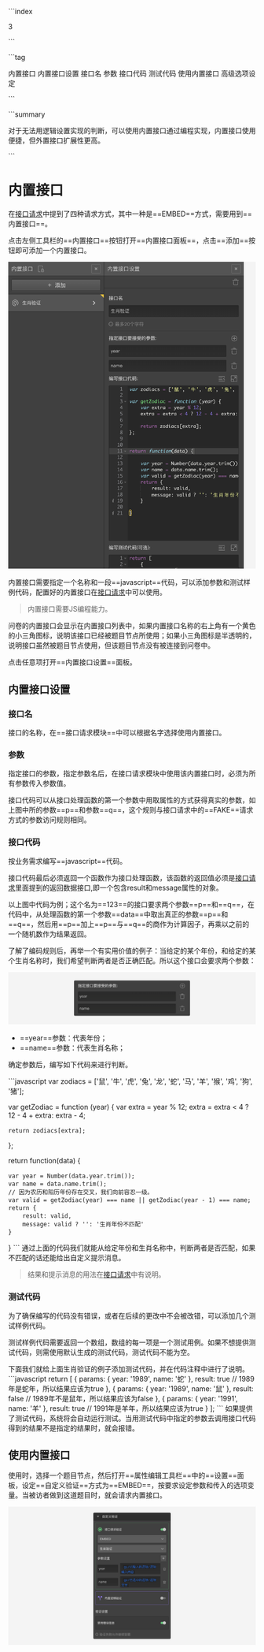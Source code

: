 \```index

3

\```

\```tag

内置接口 内置接口设置 接口名 参数 接口代码 测试代码 使用内置接口 高级选项设定

\```

\```summary

对于无法用逻辑设置实现的判断，可以使用内置接口通过编程实现，内置接口使用便捷，但外置接口扩展性更高。

\```

# 内置接口

在[接口请求](../14customValidation/02requestValidation.md)中提到了四种请求方式，其中一种是==EMBED==方式，需要用到==内置接口==。

点击左侧工具栏的==内置接口==按钮打开==内置接口面板==，点击==添加==按钮即可添加一个内置接口。

<img src='./assets/03embed-api/embed-api.png'>

内置接口需要指定一个名称和一段==javascript==代码，可以添加参数和测试样例代码，配置好的内置接口在[接口请求](../14customValidation/02requestValidation.md)中可以使用。

> 内置接口需要JS编程能力。

问卷的内置接口会显示在内置接口列表中，如果内置接口名称的右上角有一个黄色的小三角图标，说明该接口已经被题目节点所使用；如果小三角图标是半透明的，说明接口虽然被题目节点使用，但该题目节点没有被连接到问卷中。

点击任意项打开==内置接口设置==面板。

## 内置接口设置

### 接口名

接口的名称，在==接口请求模块==中可以根据名字选择使用内置接口。

### 参数

指定接口的参数，指定参数名后，在接口请求模块中使用该内置接口时，必须为所有参数传入参数值。

接口代码可以从接口处理函数的第一个参数中用取属性的方式获得真实的参数，如上图中所的参数==p==和参数==q==，这个规则与接口请求中的==FAKE==请求方式的参数访问规则相同。

### 接口代码

按业务需求编写==javascript==代码。

接口代码最后必须返回一个函数作为接口处理函数，该函数的返回值必须是[接口请求](../14customValidation/02requestValidation.md)里面提到的返回数据接口,即一个包含result和message属性的对象。

以上图中代码为例；这个名为==123==的接口要求两个参数==p==和==q==，在代码中，从处理函数的第一个参数==data==中取出真正的参数==p==和==q==，然后用==p==加上==p==与==q==的商作为计算因子，再乘以之前的一个随机数作为结果返回。

了解了编码规则后，再举一个有实用价值的例子：当给定的某个年份，和给定的某个生肖名称时，我们希望判断两者是否正确匹配。所以这个接口会要求两个参数：

<img src='./assets/03embed-api/api-param.png'>

+ ==year==参数：代表年份；
+ ==name==参数：代表生肖名称；

确定参数后，编写如下代码来进行判断。

\```javascript
var zodiacs = ['鼠', '牛', '虎', '兔', '龙', '蛇', '马', '羊', '猴', '鸡', '狗', '猪'];

var getZodiac = function (year) {
    var extra = year % 12;
    extra = extra < 4 ? 12 - 4 + extra: extra - 4;

    return zodiacs[extra];
};


return function(data) {

    var year = Number(data.year.trim());
    var name = data.name.trim();
    // 因为农历和阳历年份存在交叉，我们向前容忍一级。
    var valid = getZodiac(year) === name || getZodiac(year - 1) === name;
    return {
        result: valid, 
        message: valid ? '': '生肖年份不匹配'
    }

}
\```
通过上面的代码我们就能从给定年份和生肖名称中，判断两者是否匹配，如果不匹配的话还能给出自定义提示消息。

> 结果和提示消息的用法在[接口请求](../14customValidation/02requestValidation.md)中有说明。

### 测试代码

为了确保编写的代码没有错误，或者在后续的更改中不会被改错，可以添加几个测试样例代码。

测试样例代码需要返回一个数组，数组的每一项是一个测试用例。如果不想提供测试代码，则需使用默认生成的测试代码，测试代码不能为空。

下面我们就给上面生肖验证的例子添加测试代码，并在代码注释中进行了说明。
\```javascript
    return [
    {
        params: {
            year: '1989',
            name: '蛇'
        },
        result: true  // 1989年是蛇年，所以结果应该为true
    },
    {
        params: {
            year: '1989',
            name: '鼠'
        },
        result: false // 1989年不是鼠年，所以结果应该为false
    },
    {
        params: {
            year: '1991',
            name: '羊'
        },
        result: true // 1991年是羊年，所以结果应该为true
    }
    ];
\```
如果提供了测试代码，系统将会自动运行测试。当用测试代码中指定的参数去调用接口代码得到的结果不是指定的结果时，就会报错。

## 使用内置接口

使用时，选择一个题目节点，然后打开==属性编辑工具栏==中的==设置==面板，设定==自定义验证==方式为==EMBED==，按要求设定参数和传入的选项变量。当被访者做到这道题目时，就会请求内置接口。

<img src='./assets/03embed-api/embed.png'>
